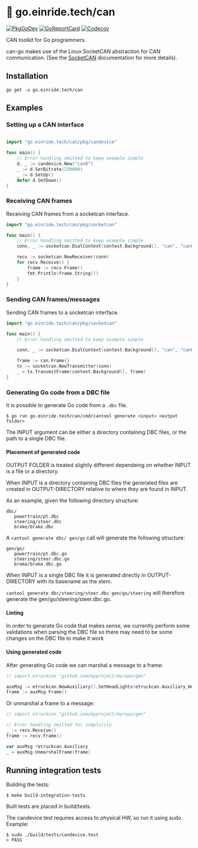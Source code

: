 # :electric_plug: go.einride.tech/can

[![PkgGoDev](https://pkg.go.dev/badge/go.einride.tech/can)](https://pkg.go.dev/go.einride.tech/can)
[![GoReportCard](https://goreportcard.com/badge/go.einride.tech/can)](https://goreportcard.com/report/go.einride.tech/can)
[![Codecov](https://codecov.io/gh/einride/can-go/branch/master/graph/badge.svg)](https://codecov.io/gh/einride/can-go)

CAN toolkit for Go programmers.

can-go makes use of the Linux SocketCAN abstraction for CAN communication. (See
the [SocketCAN](https://www.kernel.org/doc/Documentation/networking/can.txt)
documentation for more details).

## Installation

```
go get -u go.einride.tech/can
```

## Examples

### Setting up a CAN interface

```go

import "go.einride.tech/can/pkg/candevice"

func main() {
	// Error handling omitted to keep example simple
	d, _ := candevice.New("can0")
	_ := d.SetBitrate(250000)
	_ := d.SetUp()
	defer d.SetDown()
}
```

### Receiving CAN frames

Receiving CAN frames from a socketcan interface.

```go
import "go.einride.tech/can/pkg/socketcan"

func main() {
	// Error handling omitted to keep example simple
	conn, _ := socketcan.DialContext(context.Background(), "can", "can0")

	recv := socketcan.NewReceiver(conn)
	for recv.Receive() {
		frame := recv.Frame()
		fmt.Println(frame.String())
	}
}
```

### Sending CAN frames/messages

Sending CAN frames to a socketcan interface.

```go
import "go.einride.tech/can/pkg/socketcan"

func main() {
	// Error handling omitted to keep example simple

	conn, _ := socketcan.DialContext(context.Background(), "can", "can0")

	frame := can.Frame{}
	tx := socketcan.NewTransmitter(conn)
	_ = tx.TransmitFrame(context.Background(), frame)
}
```

### Generating Go code from a DBC file

It is possible to generate Go code from a `.dbc` file.

```
$ go run go.einride.tech/can/cmd/cantool generate <input> <output folder>
```

The INPUT argument can be either a directory containing DBC files, or the path
to a single DBC file.

#### Placement of generated code

OUTPUT FOLDER is treated slightly different dependeing on whether INPUT is a
file or a directory.

When INPUT is a directory containing DBC files the generated files are created
in OUTPUT-DIRECTORY relative to where they are found in INPUT.

As an example, given the following directory structure:

```
dbc/
   powertrain/pt.dbc
   steering/steer.dbc
   brake/brake.dbc
```

A `cantool generate dbc/ gen/go` call will generate the following structure:

```
gen/go/
   powertrain/pt.dbc.go
   steering/steer.dbc.go
   brake/brake.dbc.go
```

When INPUT is a single DBC file it is generated directly in OUTPUT-DIRECTORY
with its basename as the stem.

`cantool generate dbc/steering/steer.dbc gen/go/steering` will therefore
generate the gen/go/steering/steer.dbc.go.

#### Linting

In order to generate Go code that makes sense, we currently perform some
validations when parsing the DBC file so there may need to be some changes on
the DBC file to make it work

#### Using generated code

After generating Go code we can marshal a message to a frame:

```go
// import etruckcan "github.com/myproject/myrepo/gen"

auxMsg := etruckcan.NewAuxiliary().SetHeadLights(etruckcan.Auxiliary_HeadLights_LowBeam)
frame := auxMsg.Frame()
```

Or unmarshal a frame to a message:

```go
// import etruckcan "github.com/myproject/myrepo/gen"

// Error handling omitted for simplicity
_ := recv.Receive()
frame := recv.Frame()

var auxMsg *etruckcan.Auxiliary
_ = auxMsg.UnmarshalFrame(frame)

```

## Running integration tests

Building the tests:

```shell
$ make build-integration-tests
```

Built tests are placed in build/tests.

The candevice test requires access to physical HW, so run it using sudo.
Example:

```shell
$ sudo ./build/tests/candevice.test
> PASS
```
